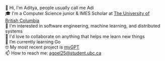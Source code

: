 
<!--
**agoel25/agoel25** is a ✨ _special_ ✨ repository because its `README.md` (this file) appears on your GitHub profile.

Here are some ideas to get you started:


- 🔭 I’m currently working on ...
- 🌱 I’m currently learning ...
- 👯 I’m looking to collaborate on ...
- 🤔 I’m looking for help with ...
- 💬 Ask me about ...
- 📫 How to reach me: ...
- 😄 Pronouns: ...
- ⚡ Fun fact: ...
-->

👋 Hi, I'm Aditya, people usually call me Adi \
🎓 I'm a Computer Science junior & IMES Scholar at [The University of British Columbia](https://www.cs.ubc.ca/) \
👀 I'm interested in software engineering, machine learning, and distributed systems \
🤝 I'd love to collaborate on anything that helps me learn new things \
🦫 I’m currently learning Go \
🤓 My most recent project is [myGPT](https://github.com/agoel25/myGPT) \
📫 How to reach me: [agoel25@student.ubc.ca](mailto:agoel25@student.ubc.ca)
